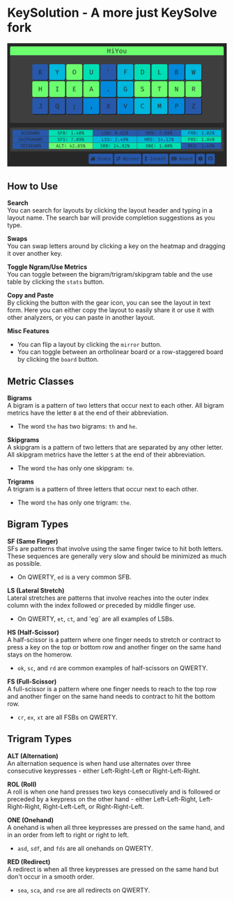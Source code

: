 # KeySolution - A more just KeySolve fork

![Keysolution](keysolve.png)

## How to Use

**Search**  
You can search for layouts by clicking the layout header and typing in a layout name. The search bar will provide completion suggestions as you type.

**Swaps**  
You can swap letters around by clicking a key on the heatmap and dragging it over another key.

**Toggle Ngram/Use Metrics**  
You can toggle between the bigram/trigram/skipgram table and the use table by clicking the `stats` button.

**Copy and Paste**  
By clicking the button with the gear icon, you can see the layout in text form. Here you can either copy the layout to easily share it or use it with other analyzers, or you can paste in another layout.

**Misc Features**  
- You can flip a layout by clicking the `mirror` button.
- You can toggle between an ortholinear board or a row-staggered board by clicking the `board` button.

## Metric Classes

**Bigrams**  
A bigram is a pattern of two letters that occur next to each other. All bigram metrics have the letter `B` at the end of their abbreviation. 
- The word `the` has two bigrams: `th` and `he`.

**Skipgrams**  
A skipgram is a pattern of two letters that are separated by any other letter. All skipgram metrics have the letter `S` at the end of their abbreviation.
- The word `the` has only one skipgram: `te`.

**Trigrams**  
A trigram is a pattern of three letters that occur next to each other. 
- The word `the` has only one trigram: `the`.

## Bigram Types

**SF (Same Finger)**  
SFs are patterns that involve using the same finger twice to hit both letters. These sequences are generally very slow and should be minimized as much as possible.
- On QWERTY, `ed` is a very common SFB.

**LS (Lateral Stretch)**  
Lateral stretches are patterns that involve reaches into the outer index column with the index followed or preceded by middle finger use.
- On QWERTY, `et`, `ct`, and 'eg` are all examples of LSBs.

**HS (Half-Scissor)**  
A half-scissor is a pattern where one finger needs to stretch or contract to press a key on the top or bottom row and another finger on the same hand stays on the homerow.
- `ok`, `sc`, and `rd` are common examples of half-scissors on QWERTY.

**FS (Full-Scissor)**  
A full-scissor is a pattern where one finger needs to reach to the top row and another finger on the same hand needs to contract to hit the bottom row.
- `cr`, `ex`, `xt` are all FSBs on QWERTY.

## Trigram Types

**ALT (Alternation)**  
An alternation sequence is when hand use alternates over three consecutive keypresses - either Left-Right-Left or Right-Left-Right.

**ROL (Roll)**  
A roll is when one hand presses two keys consecutively and is followed or preceded by a keypress on the other hand - either Left-Left-Right, Left-Right-Right, Right-Left-Left, or Right-Right-Left.

**ONE (Onehand)**  
A onehand is when all three keypresses are pressed on the same hand, and in an order from left to right or right to left.
- `asd`, `sdf`, and `fds` are all onehands on QWERTY.

**RED (Redirect)**  
A redirect is when all three keypresses are pressed on the same hand but don't occur in a smooth order.
- `sea`, `sca`, and `rse` are all redirects on QWERTY.
